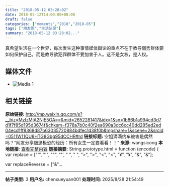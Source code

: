 ```yaml
---
title: "2018-05-12 03:28:02"
date: 2018-05-12T14:00:00+08:00
draft: false
categories: ["moments","2018","2018-05"]
tags: ["朋友圈","生活记录"]
summary: "2018-05-12 03:28:02..."
---
```


真希望生活在一个世界，每次发生这种事情媒体舆论的重点不在于教导弱势群体要如何保护自己，而是教导欲犯罪群体不要加害于人。这不是女权，是人权。

## 媒体文件

- ![Media 1](/Moments/photos/2018-05-12/201805120328020.jpg)

## 相关链接

**原始链接:** http://mp.weixin.qq.com/s?__biz=MzIzMjA2NjE5OA==&mid=2652281417&idx=1&sn=1b86b1a994cd3d7d1f7f85d195d3674f&chksm=f378a7b0c40f2ea690a3dc6cc40dd285ed2ed04ecd1ff8368d87b63035720884bdfec1d38f0b&mpshare=1&scene=2&srcid=0511W11QU8HTG8Gbg95dCCHR#rd
**链接标题:** 空姐滴滴约车被害是偶然吗？“网友分享细思极恐的经历：所有女生一定要看看！！”
**来源:** wangsicong
**本地链接:** [查看完整内容](/link_content/2018/05/2018-05-12-4/link_content/)
**链接摘要:** String.prototype.html = function (encode) {
  var replace = ["&#39;", "'", "&quot;", '"', "&nbsp;", " ", "&gt;", ">", "&lt;", "<", "&yen;", "¥", "&amp;", "&"];
 
 
 
 
 
  
  var replaceReverse = ["&"...

---

**帖子类型:** 3
**用户名:** chenxueyuan001
**处理时间:** 2025/8/28 21:54:49